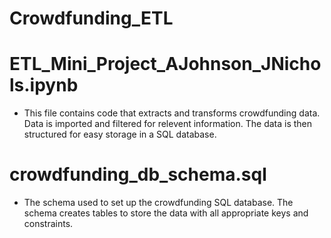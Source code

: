 # Crowdfunding_ETL

# ETL_Mini_Project_AJohnson_JNichols.ipynb
- This file contains code that extracts and transforms crowdfunding data. Data is imported and filtered for relevent information. The data is then structured for easy storage in a SQL database. 

# crowdfunding_db_schema.sql
- The schema used to set up the crowdfunding SQL database. The schema creates tables to store the data with all appropriate keys and constraints.
